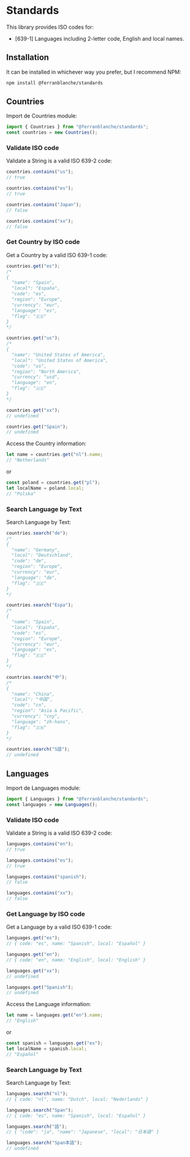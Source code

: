# Standards

This library provides ISO codes for:

- [639-1] Languages including 2-letter code, English and local names.

## Installation

It can be installed in whichever way you prefer, but I recommend NPM:

```sh
npm install @ferranblanche/standards
```

## Countries

Import de Countries module:

```typescript
import { Countries } from "@ferranblanche/standards";
const countries = new Countries();
```

### Validate ISO code

Validate a String is a valid ISO 639-2 code:

```typescript
countries.contains("us");
// true

countries.contains("es");
// true

countries.contains("Japan");
// false

countries.contains("xx");
// false
```

### Get Country by ISO code

Get a Country by a valid ISO 639-1 code:

```typescript
countries.get("es");
/*
{
  "name": "Spain",
  "local": "España",
  "code": "es",
  "region": "Europe",
  "currency": "eur",
  "language": "es",
  "flag": "🇪🇸"
}
*/

countries.get("us");
/*
{
  "name": "United States of America",
  "local": "United States of America",
  "code": "us",
  "region": "North America",
  "currency": "usd",
  "language": "en",
  "flag": "🇺🇸"
}
*/

countries.get("xx");
// undefined

countries.get("Spain");
// undefined
```

Access the Country information:

```typescript
let name = countries.get("nl").name;
// "Netherlands"
```

or

```typescript
const poland = countries.get("pl");
let localName = poland.local;
// "Polska"
```

### Search Language by Text

Search Language by Text:

```typescript
countries.search("de");
/*
{
  "name": "Germany",
  "local": "Deutschland",
  "code": "de",
  "region": "Europe",
  "currency": "eur",
  "language": "de",
  "flag": "🇩🇪"
}
*/

countries.search("Espa");
/*
{
  "name": "Spain",
  "local": "España",
  "code": "es",
  "region": "Europe",
  "currency": "eur",
  "language": "es",
  "flag": "🇪🇸"
}
*/

countries.search("中");
/*
{
  "name": "China",
  "local": "中国",
  "code": "cn",
  "region": "Asia & Pacific",
  "currency": "cny",
  "language": "zh-hans",
  "flag": "🇨🇳"
}
*/

countries.search("S語");
// undefined
```

## Languages

Import de Languages module:

```typescript
import { Languages } from "@ferranblanche/standards";
const languages = new Languages();
```

### Validate ISO code

Validate a String is a valid ISO 639-2 code:

```typescript
languages.contains("en");
// true

languages.contains("es");
// true

languages.contains("spanish");
// false

languages.contains("xx");
// false
```

### Get Language by ISO code

Get a Language by a valid ISO 639-1 code:

```typescript
languages.get("es");
// { code: "es", name: "Spanish", local: "Español" }

languages.get("en");
// { code: "en", name: "English", local: "English" }

languages.get("xx");
// undefined

languages.get("Spanish");
// undefined
```

Access the Language information:

```typescript
let name = languages.get("en").name;
// "English"
```

or

```typescript
const spanish = languages.get("es");
let localName = spanish.local;
// "Español"
```

### Search Language by Text

Search Language by Text:

```typescript
languages.search("nl");
// { code: "nl", name: "Dutch", local: "Nederlands" }

languages.search("Span");
// { code: "es", name: "Spanish", local: "Español" }

languages.search("語");
// { "code": "ja", "name": "Japanese", "local": "日本語" }

languages.search("Span本語");
// undefined
```
